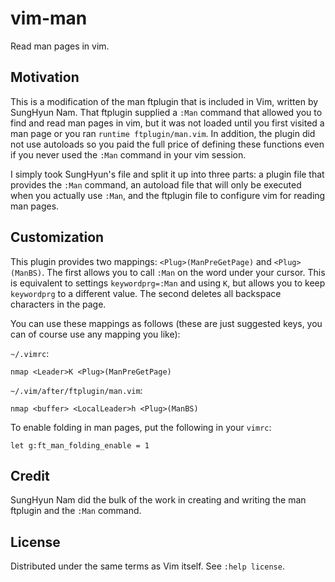 # vim-man

Read man pages in vim.

## Motivation
This is a modification of the man ftplugin that is included in Vim, written by
SungHyun Nam. That ftplugin supplied a `:Man` command that allowed you to find
and read man pages in vim, but it was not loaded until you first visited a man
page or you ran `runtime ftplugin/man.vim`. In addition, the plugin did not use
autoloads so you paid the full price of defining these functions even if
you never used the `:Man` command in your vim session.

I simply took SungHyun's file and split it up into three parts: a plugin file
that provides the `:Man` command, an autoload file that will only be executed
when you actually use `:Man`, and the ftplugin file to configure vim for reading
man pages.

## Customization

This plugin provides two mappings: `<Plug>(ManPreGetPage)` and `<Plug>(ManBS)`.
The first allows you to call `:Man` on the word under your cursor. This is
equivalent to settings `keywordprg=:Man` and using `K`, but allows you to keep
`keywordprg` to a different value. The second deletes all backspace characters
in the page.

You can use these mappings as follows (these are just suggested keys, you can of
course use any mapping you like):

`~/.vimrc`:
```vim
nmap <Leader>K <Plug>(ManPreGetPage)
```

`~/.vim/after/ftplugin/man.vim`:
```vim
nmap <buffer> <LocalLeader>h <Plug>(ManBS)
```

To enable folding in man pages, put the following in your `vimrc`:
```vim
let g:ft_man_folding_enable = 1
```

## Credit

SungHyun Nam did the bulk of the work in creating and writing the man ftplugin
and the `:Man` command.

## License

Distributed under the same terms as Vim itself. See `:help license`.
